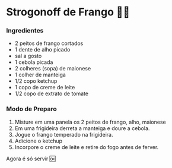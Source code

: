 # Strogonoff de Frango :woman_cook:

### Ingredientes

- 2 peitos de frango cortados
- 1 dente de alho picado
- sal a gosto
- 1 cebola picada
- 2 colheres (sopa) de maionese
- 1 colher de manteiga
- 1/2 copo ketchup
- 1 copo de creme de leite
- 1/2 copo de extrato de tomate

### Modo de Preparo

1. Misture em uma panela os 2 peitos de frango, alho, maionese
2. Em uma frigideira derreta a manteiga e doure a cebola.
3. Jogue o frango temperado na frigideira.
4. Adicione o ketchup
5. Incorpore o creme de leite e retire do fogo antes de ferver.

Agora é só servir :ok: 

